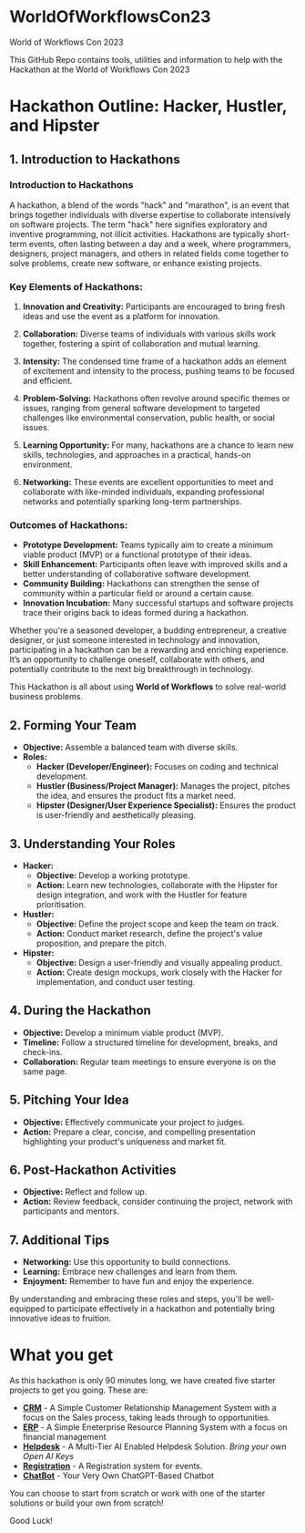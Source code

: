 # WorldOfWorkflowsCon23
World of Workflows Con 2023

This GitHub Repo contains tools, utilities and information to help with the Hackathon at the World of Workflows Con 2023

# Hackathon Outline: Hacker, Hustler, and Hipster

## 1. Introduction to Hackathons

### Introduction to Hackathons

A hackathon, a blend of the words "hack" and "marathon", is an event that brings together individuals with diverse expertise to collaborate intensively on software projects. The term "hack" here signifies exploratory and inventive programming, not illicit activities. Hackathons are typically short-term events, often lasting between a day and a week, where programmers, designers, project managers, and others in related fields come together to solve problems, create new software, or enhance existing projects.

### Key Elements of Hackathons:

1. **Innovation and Creativity:** Participants are encouraged to bring fresh ideas and use the event as a platform for innovation.

2. **Collaboration:** Diverse teams of individuals with various skills work together, fostering a spirit of collaboration and mutual learning.

3. **Intensity:** The condensed time frame of a hackathon adds an element of excitement and intensity to the process, pushing teams to be focused and efficient.

4. **Problem-Solving:** Hackathons often revolve around specific themes or issues, ranging from general software development to targeted challenges like environmental conservation, public health, or social issues.

5. **Learning Opportunity:** For many, hackathons are a chance to learn new skills, technologies, and approaches in a practical, hands-on environment.

6. **Networking:** These events are excellent opportunities to meet and collaborate with like-minded individuals, expanding professional networks and potentially sparking long-term partnerships.

### Outcomes of Hackathons:

- **Prototype Development:** Teams typically aim to create a minimum viable product (MVP) or a functional prototype of their ideas.
- **Skill Enhancement:** Participants often leave with improved skills and a better understanding of collaborative software development.
- **Community Building:** Hackathons can strengthen the sense of community within a particular field or around a certain cause.
- **Innovation Incubation:** Many successful startups and software projects trace their origins back to ideas formed during a hackathon.

Whether you're a seasoned developer, a budding entrepreneur, a creative designer, or just someone interested in technology and innovation, participating in a hackathon can be a rewarding and enriching experience. It’s an opportunity to challenge oneself, collaborate with others, and potentially contribute to the next big breakthrough in technology.

This Hackathon is all about using **World of Workflows** to solve real-world business problems.

## 2. Forming Your Team

   - **Objective:** Assemble a balanced team with diverse skills.
   - **Roles:**
     - **Hacker (Developer/Engineer):** Focuses on coding and technical development.
     - **Hustler (Business/Project Manager):** Manages the project, pitches the idea, and ensures the product fits a market need.
     - **Hipster (Designer/User Experience Specialist):** Ensures the product is user-friendly and aesthetically pleasing.

## 3. Understanding Your Roles
   - **Hacker:** 
     - **Objective:** Develop a working prototype.
     - **Action:** Learn new technologies, collaborate with the Hipster for design integration, and work with the Hustler for feature prioritisation.
   - **Hustler:** 
     - **Objective:** Define the project scope and keep the team on track.
     - **Action:** Conduct market research, define the project's value proposition, and prepare the pitch.
   - **Hipster:** 
     - **Objective:** Design a user-friendly and visually appealing product.
     - **Action:** Create design mockups, work closely with the Hacker for implementation, and conduct user testing.

## 4. During the Hackathon
   - **Objective:** Develop a minimum viable product (MVP).
   - **Timeline:** Follow a structured timeline for development, breaks, and check-ins.
   - **Collaboration:** Regular team meetings to ensure everyone is on the same page.

## 5. Pitching Your Idea
   - **Objective:** Effectively communicate your project to judges.
   - **Action:** Prepare a clear, concise, and compelling presentation highlighting your product's uniqueness and market fit.

## 6. Post-Hackathon Activities
   - **Objective:** Reflect and follow up.
   - **Action:** Review feedback, consider continuing the project, network with participants and mentors.

## 7. Additional Tips
   - **Networking:** Use this opportunity to build connections.
   - **Learning:** Embrace new challenges and learn from them.
   - **Enjoyment:** Remember to have fun and enjoy the experience.

By understanding and embracing these roles and steps, you'll be well-equipped to participate effectively in a hackathon and potentially bring innovative ideas to fruition.

# What you get
As this hackathon is only 90 minutes long, we have created five starter projects to get you going. These are:

- **[CRM](./Solutions/CRM/README.md)** - A Simple Customer Relationship Management System with a focus on the Sales process, taking leads through to opportunities.
- **[ERP](./Solutions/ERP/README.md)** - A Simple Eneterprise Resource Planning System with a focus on financial management
- **[Helpdesk](./Solutions/Helpdesk/README.md)** - A Multi-Tier AI Enabled Helpdesk Solution. *Bring your own Open AI Keys*
- **[Registration](./Solutions/Registration/)** - A Registration system for events.
- **[ChatBot](./Solutions/ChatBot/README.md)** - Your Very Own ChatGPT-Based Chatbot


You can choose to start from scratch or work with one of the starter solutions or build your own from scratch!

Good Luck!
